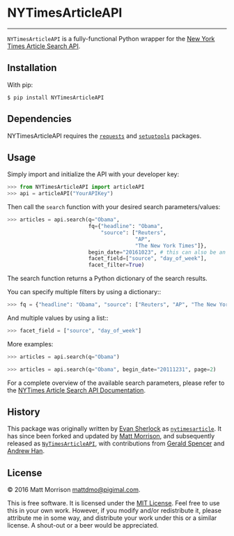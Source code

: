 # NYTimesArticleAPI

---
  
`NYTimesArticleAPI` is a fully-functional Python wrapper for the [New York Times Article Search API](https://developer.nytimes.com/article_search_v2.json).
  

## Installation

With pip:

    $ pip install NYTimesArticleAPI


## Dependencies

NYTimesArticleAPI requires the [`requests`](https://pypi.python.org/pypi/requests) and [`setuptools`](https://pypi.python.org/pypi/setuptools) packages.


## Usage

Simply import and initialize the API with your developer key:

```python
>>> from NYTimesArticleAPI import articleAPI
>>> api = articleAPI("YourAPIKey")
```

Then call the `search` function with your desired search parameters/values:

```python
>>> articles = api.search(q="Obama", 
                          fq={"headline": "Obama", 
                              "source": ["Reuters", 
                                         "AP", 
                                         "The New York Times"]}, 
                          begin_date="20161023", # this can also be an int
                          facet_field=["source", "day_of_week"], 
                          facet_filter=True)
```

The search function returns a Python dictionary of the search results.

You can specify multiple filters by using a dictionary::

```python
>>> fq = {"headline": "Obama", "source": ["Reuters", "AP", "The New York Times"]}
```

And multiple values by using a list::

```python
>>> facet_field = ["source", "day_of_week"]
```

More examples:

```python
>>> articles = api.search(q="Obama")

>>> articles = api.search(q="Obama", begin_date="20111231", page=2)
```

For a complete overview of the available search parameters, please refer to the [NYTimes Article Search API Documentation](http://developer.nytimes.com/docs/read/article_search_api_v2).


## History

This package was originally written by [Evan Sherlock](https://github.com/evansherlock) as [`nytimesarticle`](https://github.com/evansherlock/nytimesarticle). It has since been forked and updated by [Matt Morrison](https://github.com/MattDMo), and subsequently released as [`NyTimesArticleAPI`](https://pypi.python.org/pypi/NYTimesArticleAPI), with contributions from [Gerald Spencer](https://github.com/Geethree) and [Andrew Han](https://github.com/handrew).


## License

&copy; 2016 Matt Morrison <mattdmo@pigimal.com>.

This is free software. It is licensed under the [MIT License](http://opensource.org/licenses/MIT). Feel free to use this in your own work. However, if you modify and/or redistribute it, please attribute me in some way, and distribute your work under this or a similar license. A shout-out or a beer would be appreciated.
